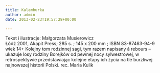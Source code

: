 ```yaml
---
title: Kalamburka
author: admin
date: 2013-02-23T19:57:28+00:00

---
```


  Tekst i ilustracje: Małgorzata Musierowicz<br /> Łódź 2001, Akapit Press; 285 s. ; 145 x 200 mm ; ISBN 83-87463-94-9<br /> wiek 14+
Kolejny tom rodzinnej sagi, tym razem napisany á rebours – ukazuje losy rodziny Borejków od pewnej nocy sylwestrowej, w retrospektywie przedstawiając kolejne etapy ich życia na tle burzliwej najnowszej historii Polski.
rec. Maria Kulik
